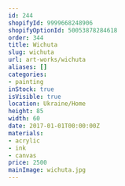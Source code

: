 ```yaml
---
id: 244
shopifyId: 9999668248906
shopifyOptionId: 50053878284618
order: 344
title: Wichuta
slug: wichuta
url: art-works/wichuta
aliases: []
categories:
- painting
inStock: true
isVisible: true
location: Ukraine/Home
height: 85
width: 60
date: 2017-01-01T00:00:00Z
materials:
- acrylic
- ink
- canvas
price: 2500
mainImage: wichuta.jpg
---
```

